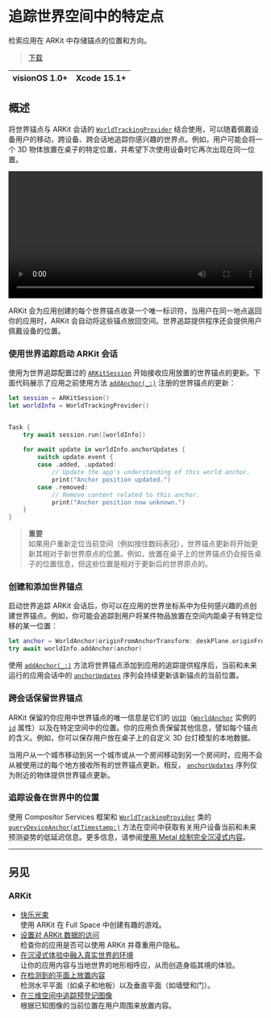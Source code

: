 # 追踪世界空间中的特定点

检索应用在 ARKit 中存储锚点的位置和方向。

> [下载](https://docs-assets.developer.apple.com/published/c52a77b613db/ObjectPlacementExample.zip)

visionOS 1.0+ | Xcode 15.1+
----- | -----

## 概述

将世界锚点与 ARKit 会话的 [`WorldTrackingProvider`](https://developer.apple.com/documentation/arkit/worldtrackingprovider) 结合使用，可以随着佩戴设备用户的移动，跨设备、跨会话地追踪你感兴趣的世界点。例如，用户可能会将一个 3D 物体放置在桌子的特定位置，并希望下次使用设备时它再次出现在同一位置。

<video controls width="100%" src="https://docs-assets.developer.apple.com/published/5672970f612c5ca66cbbd4dbd11bb8a3/world-tracking.mp4" title="视频"></video>

ARKit 会为应用创建的每个世界锚点收录一个唯一标识符，当用户在同一地点返回你的应用时，ARKit 会自动将这些锚点放回空间。世界追踪提供程序还会提供用户佩戴设备的位置。

### 使用世界追踪启动 ARKit 会话

使用为世界追踪配置过的 [`ARKitSession`](https://developer.apple.com/documentation/arkit/arkitsession) 开始接收应用放置的世界锚点的更新。下面代码展示了应用之前使用方法 [`addAnchor(_:)`](https://developer.apple.com/documentation/arkit/worldtrackingprovider/4108569-addanchor) 注册的世界锚点的更新：

```swift
let session = ARKitSession()
let worldInfo = WorldTrackingProvider()


Task {
    try await session.run([worldInfo])
    
    for await update in worldInfo.anchorUpdates {
        switch update.event {
        case .added, .updated:
            // Update the app's understanding of this world anchor.
            print("Anchor position updated.")
        case .removed:
            // Remove content related to this anchor.
            print("Anchor position now unknown.")
    }
}
```

> **重要**  
> 如果用户重新定位当前空间（例如按住数码表冠），世界锚点更新将开始更新其相对于新世界原点的位置。例如，放置在桌子上的世界锚点仍会报告桌子的位置信息，但这些位置是相对于更新后的世界原点的。

### 创建和添加世界锚点

启动世界追踪 ARKit 会话后，你可以在应用的世界坐标系中为任何感兴趣的点创建世界锚点。例如，你可能会追踪到用户将某件物品放置在空间内距桌子有特定位移的某一位置：

```swift
let anchor = WorldAnchor(originFromAnchorTransform: deskPlane.originFromAnchorTransform + offset)
try await worldInfo.addAnchor(anchor)
```

使用 [`addAnchor(_:)`](https://developer.apple.com/documentation/arkit/worldtrackingprovider/4108569-addanchor) 方法将世界锚点添加到应用的追踪提供程序后，当前和未来运行的应用会话中的 [`anchorUpdates`](https://developer.apple.com/documentation/arkit/worldtrackingprovider/4180469-anchorupdates) 序列会持续更新该新锚点的当前位置。

### 跨会话保留世界锚点

ARKit 保留的你应用中世界锚点的唯一信息是它们的 [`UUID`](https://developer.apple.com/documentation/foundation/uuid)（[`WorldAnchor`](https://developer.apple.com/documentation/arkit/worldanchor) 实例的 [`id`](https://developer.apple.com/documentation/arkit/worldanchor/4108561-id) 属性）以及在特定空间中的位置。你的应用负责保留其他信息，譬如每个锚点的含义。例如，你可以保存用户放在桌子上的自定义 3D 台灯模型的本地数据。

当用户从一个城市移动到另一个城市或从一个房间移动到另一个房间时，应用不会从被使用过的每个地方接收所有的世界锚点更新。相反， [`anchorUpdates`](https://developer.apple.com/documentation/arkit/worldtrackingprovider/4180469-anchorupdates) 序列仅为附近的物体提供世界锚点更新。

### 追踪设备在世界中的位置

使用 Compositor Services 框架和 [`WorldTrackingProvider`](https://developer.apple.com/documentation/arkit/worldtrackingprovider) 类的 [`queryDeviceAnchor(atTimestamp:)`](https://developer.apple.com/documentation/arkit/worldtrackingprovider/4293525-querydeviceanchor) 方法在空间中获取有关用户设备当前和未来预测姿势的低延迟信息。更多信息，请参阅[使用 Metal 绘制完全沉浸式内容](https://developer.apple.com/documentation/compositorservices/drawing_fully_immersive_content_using_metal)。

---

## 另见

### ARKit

- [快乐光束](https://developer.apple.com/documentation/visionos/happybeam)  
使用 ARKit 在 Full Space 中创建有趣的游戏。
- [设置对 ARKit 数据的访问](https://developer.apple.com/documentation/visionos/setting-up-access-to-arkit-data)  
检查你的应用是否可以使用 ARKit 并尊重用户隐私。
- [在沉浸式体验中融入真实世界的环境](https://developer.apple.com/documentation/visionos/incorporating-real-world-surroundings-in-an-immersive-experience)  
让你的应用内容与当地世界的地形相呼应，从而创造身临其境的体验。
- [在检测到的平面上放置内容](https://developer.apple.com/documentation/visionos/placing-content-on-detected-planes)  
检测水平平面（如桌子和地板）以及垂直平面（如墙壁和门）。
- [在三维空间中追踪预登记图像](https://developer.apple.com/documentation/visionos/tracking-images-in-3d-space)  
根据已知图像的当前位置在用户周围来放置内容。